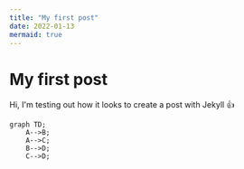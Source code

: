 ```yaml
---
title: "My first post"
date: 2022-01-13
mermaid: true
---
```


# My first post

Hi, I'm testing out how it looks to create a post with Jekyll :+1:

```mermaid
graph TD;
    A-->B;
    A-->C;
    B-->D;
    C-->D;
```
